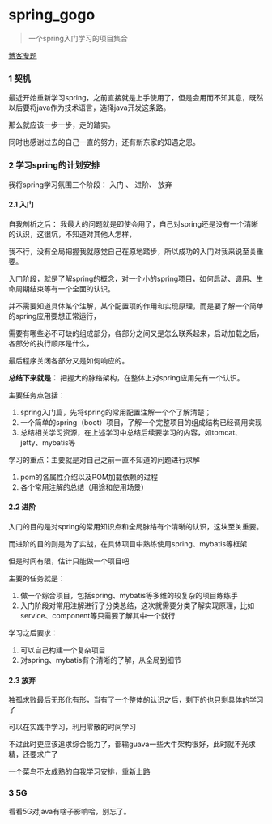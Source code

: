 # spring_gogo
> 一个spring入门学习的项目集合

[博客专题](https://hunzino1.github.io/spring.html)

### 1 契机

最近开始重新学习spring，之前直接就是上手使用了，但是会用而不知其意，既然以后要将java作为技术语言，选择java开发这条路。

那么就应该一步一步，走的踏实。

同时也感谢过去的自己一直的努力，还有新东家的知遇之恩。

### 2 学习spring的计划安排

我将spring学习氛围三个阶段： 入门 、 进阶、 放弃

#### 2.1 入门

自我剖析之后： 我最大的问题就是即使会用了，自己对spring还是没有一个清晰的认识，这很坑，不知道对其他人怎样，

我不行，没有全局把握我就感觉自己在原地踏步，所以成功的入门对我来说至关重要。

入门阶段，就是了解spring的概念，对一个小的spring项目，如何启动、调用、生命周期结束等有一个全面的认识。

并不需要知道具体某个注解，某个配置项的作用和实现原理，而是要了解一个简单的spring应用要想正常运行，

需要有哪些必不可缺的组成部分，各部分之间又是怎么联系起来，启动加载之后，各部分的执行顺序是什么，

最后程序关闭各部分又是如何响应的。

**总结下来就是：** 把握大的脉络架构，在整体上对spring应用先有一个认识。

主要任务点包括：

1. spring入门篇，先将spring的常用配置注解一个个了解清楚；
2. 一个简单的spring（boot）项目，了解一个完整项目的组成结构已经调用实现
3. 总结相关学习资源，在上述学习中总结后续要学习的内容，如tomcat、jetty、mybatis等

学习的重点：主要就是对自己之前一直不知道的问题进行求解

1. pom的各属性介绍以及POM加载依赖的过程
2. 各个常用注解的总结（用途和使用场景）


#### 2.2 进阶

入门的目的是对spring的常用知识点和全局脉络有个清晰的认识，这块至关重要。

而进阶的目的则是为了实战，在具体项目中熟练使用spring、mybatis等框架

但是时间有限，估计只能做一个项目吧

主要的任务就是：

1. 做一个综合项目，包括spring、mybatis等多维的较复杂的项目练练手
2. 入门阶段对常用注解进行了分类总结，这次就需要分类了解实现原理，比如service、component等只需要了解其中一个就行

学习之后要求：

1. 可以自己构建一个复杂项目
2. 对spring、mybatis有个清晰的了解，从全局到细节

#### 2.3 放弃

独孤求败最后无形化有形，当有了一个整体的认识之后，剩下的也只剩具体的学习了

可以在实践中学习，利用零散的时间学习

不过此时更应该追求综合能力了，都输guava一些大牛架构很好，此时就不光求精，还要求广了

一个菜鸟不太成熟的自我学习安排，重新上路

### 3 5G

看看5G对java有啥子影响哈，别忘了。
